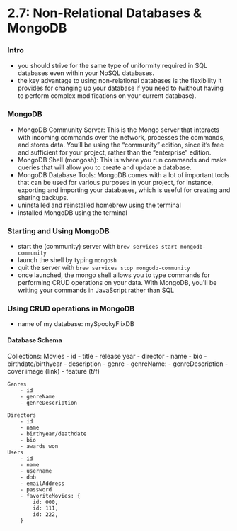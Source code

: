 # 2.7: Non-Relational Databases & MongoDB

### Intro
- you should strive for the same type of uniformity required in SQL databases even within your NoSQL databases.
- the key advantage to using non-relational databases is the flexibility it provides for changing up your database if you need to (without having to perform complex modifications on your current database).

### MongoDB
 - MongoDB Community Server: This is the Mongo server that interacts with incoming commands over the network, processes the commands, and stores data. You’ll be using the “community” edition, since it’s free and sufficient for your project, rather than the “enterprise” edition.
- MongoDB Shell (mongosh): This is where you run commands and make queries that will allow you to create and update a database.
- MongoDB Database Tools: MongoDB comes with a lot of important tools that can be used for various purposes in your project, for instance, exporting and importing your databases, which is useful for creating and sharing backups.
- uninstalled and reinstalled homebrew using the terminal
- installed MongoDB using the terminal

### Starting and Using MongoDB
- start the (community) server with `brew services start mongodb-community`
- launch the shell by typing `mongosh`
- quit the server with `brew services stop mongodb-community`
- once launched, the mongo shell allows you to type commands for performing CRUD operations on your data. With MongoDB, you'll be writing your commands in JavaScript rather than SQL

### Using CRUD operations in MongoDB
- name of my database: mySpookyFlixDB

#### Database Schema

Collections:
    Movies
        - id
        - title
        - release year
        - director
            - name
            - bio
            - birthdate/birthyear
        - description
        - genre
            - genreName:
            - genreDescription
        - cover image (link)
        - feature (t/f)

    Genres
        - id
        - genreName
        - genreDescription

    Directors
        - id
        - name
        - birthyear/deathdate
        - bio
        - awards won
    Users
        - id
        - name
        - username
        - dob
        - emailAddress
        - password
        - favoriteMovies: {
            id: 000, 
            id: 111,
            id: 222, 
        }
            
